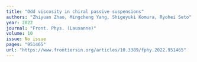 ```yaml
---
title: "Odd viscosity in chiral passive suspensions"
authors: "Zhiyuan Zhao, Mingcheng Yang, Shigeyuki Komura, Ryohei Seto"
year: 2022
journal: "Front. Phys. (Lausanne)"
volume: 10
issue: No issue
pages: "951465"
url: "https://www.frontiersin.org/articles/10.3389/fphy.2022.951465"
---
```

